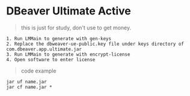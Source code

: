 # DBeaver Ultimate Active
> this is just for study, don't use to get money.
```
1. Run LMMain to generate with gen-keys
2. Replace the dbweaver-ue-public.key file under keys directory of com.dbeaver.app.ultimate.jar
3. Run LMMain to generate with encrypt-license
4. Open software to enter license 
```
> code example
```
jar uf name.jar
jar cf name.jar *
```